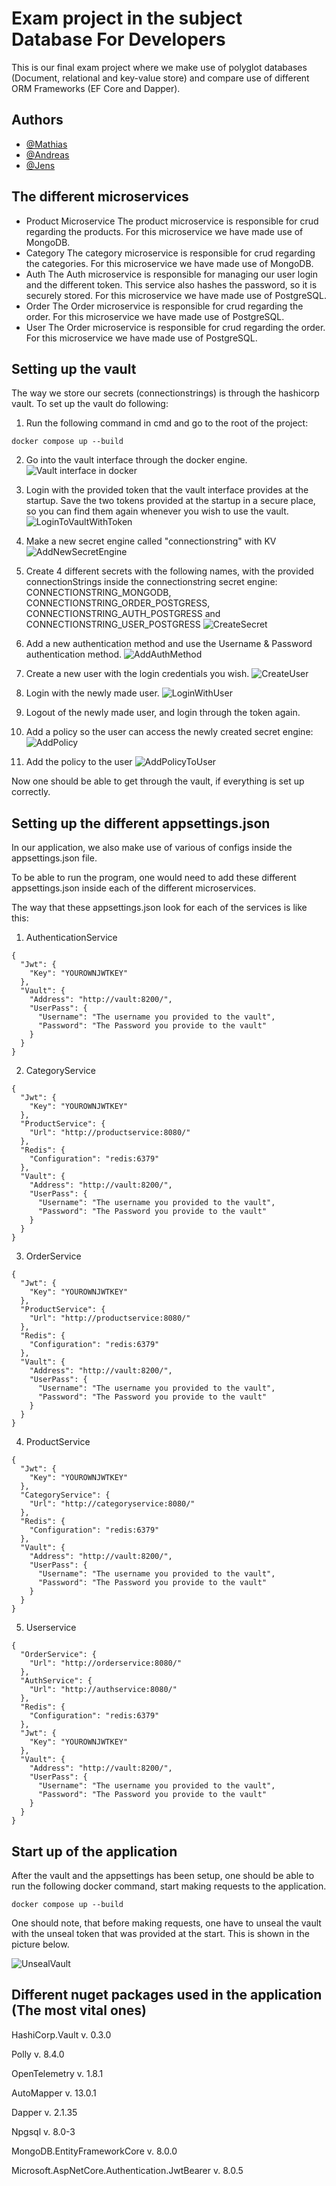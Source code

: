 # Exam project in the subject Database For Developers
This is our final exam project where we make use of polyglot databases (Document, relational and key-value store) and compare use of different ORM Frameworks (EF Core and Dapper).

## Authors

- [@Mathias](https://github.com/MathiasKrarup)
- [@Andreas](https://github.com/AndreasBerthelsen)
- [@Jens](https://github.com/JensIssa)

## The different microservices
* Product Microservice 
The product microservice is responsible for crud regarding the products. For this microservice we have made use of MongoDB.
* Category
The category microservice is responsible for crud regarding the categories. For this microservice we have made use of MongoDB.
* Auth
The Auth microservice is responsible for managing our user login and the different token. This service also hashes the password, so it is securely stored. For this microservice we have made use of PostgreSQL.
* Order
The Order microservice is responsible for crud regarding the order. For this microservice we have made use of PostgreSQL. 
* User
The Order microservice is responsible for crud regarding the order. For this microservice we have made use of PostgreSQL.

## Setting up the vault
The way we store our secrets (connectionstrings) is through the hashicorp vault. 
To set up the vault do following:

1. Run the following command in cmd and go to the root of the project:
```
docker compose up --build
```
2. Go into the vault interface through the docker engine.
![Vault interface in docker](./Images/VaultInDockerEngine.png)

3. Login with the provided token that the vault interface provides at the startup. Save the two tokens provided at the startup in a secure place, so you can find them again whenever you wish to use the vault.
![LoginToVaultWithToken](./Images/loginwithtoken.png)

4. Make a new secret engine called "connectionstring" with KV
![AddNewSecretEngine](./Images/enablesecretengine.png) 

5. Create 4 different secrets with the following names, with the provided connectionStrings inside the connectionstring secret engine: CONNECTIONSTRING_MONGODB, CONNECTIONSTRING_ORDER_POSTGRESS, CONNECTIONSTRING_AUTH_POSTGRESS and CONNECTIONSTRING_USER_POSTGRESS
![CreateSecret](./Images/createSecret.png)

6. Add a new authentication method and use the Username & Password authentication method.
![AddAuthMethod](./Images/enableAuthMethod.png)

7. Create a new user with the login credentials you wish.
![CreateUser](,/Images/createUser.png)

8. Login with the newly made user.
![LoginWithUser](./Images/signInWithUser.png)

9. Logout of the newly made user, and login through the token again.

10. Add a policy so the user can access the newly created secret engine:
![AddPolicy](./Images/connectionStringPolicy.png)

11. Add the policy to the user
![AddPolicyToUser](./Images/addPolicyToUser.png)

Now one should be able to get through the vault, if everything is set up correctly.

## Setting up the different appsettings.json

In our application, we also make use of various of configs inside the appsettings.json file.

To be able to run the program, one would need to add these different appsettings.json inside each of the different microservices.

The way that these appsettings.json look for each of the services is like this:

1. AuthenticationService

```
{
  "Jwt": {
    "Key": "YOUROWNJWTKEY"
  },
  "Vault": {
    "Address": "http://vault:8200/",
    "UserPass": {
      "Username": "The username you provided to the vault",
      "Password": "The Password you provide to the vault"
    }
  }
}

```

2. CategoryService

```
{
  "Jwt": {
    "Key": "YOUROWNJWTKEY"
  },
  "ProductService": {
    "Url": "http://productservice:8080/"
  },
  "Redis": {
    "Configuration": "redis:6379"
  },
  "Vault": {
    "Address": "http://vault:8200/",
    "UserPass": {
      "Username": "The username you provided to the vault",
      "Password": "The Password you provide to the vault"
    }
  }
}
```

3. OrderService


```
{
  "Jwt": {
    "Key": "YOUROWNJWTKEY"
  },
  "ProductService": {
    "Url": "http://productservice:8080/"
  },
  "Redis": {
    "Configuration": "redis:6379"
  },
  "Vault": {
    "Address": "http://vault:8200/",
    "UserPass": {
      "Username": "The username you provided to the vault",
      "Password": "The Password you provide to the vault"
    }
  }
}
```

4. ProductService
```
{
  "Jwt": {
    "Key": "YOUROWNJWTKEY"
  },
  "CategoryService": {
    "Url": "http://categoryservice:8080/"
  },
  "Redis": {
    "Configuration": "redis:6379"
  },
  "Vault": {
    "Address": "http://vault:8200/",
    "UserPass": {
      "Username": "The username you provided to the vault",
      "Password": "The Password you provide to the vault"
    }
  }
}
```

5. Userservice

```
{
  "OrderService": {
    "Url": "http://orderservice:8080/"
  },
  "AuthService": {
    "Url": "http://authservice:8080/"
  },
  "Redis": {
    "Configuration": "redis:6379"
  },
  "Jwt": {
    "Key": "YOUROWNJWTKEY"
  },
  "Vault": {
    "Address": "http://vault:8200/",
    "UserPass": {
      "Username": "The username you provided to the vault",
      "Password": "The Password you provide to the vault"
    }
  }
}

```

## Start up of the application

After the vault and the appsettings has been setup, one should be able to run the following docker command, start making requests to the application.

```
docker compose up --build
```

One should note, that before making requests, one have to unseal the vault with the unseal token that was provided at the start. This is shown in the picture below.

![UnsealVault](,/Images/UnsealVault.png)

## Different nuget packages used in the application (The most vital ones)


HashiCorp.Vault v. 0.3.0

Polly v. 8.4.0

OpenTelemetry v. 1.8.1

AutoMapper v. 13.0.1

Dapper v. 2.1.35

Npgsql v. 8.0-3

MongoDB.EntityFrameworkCore v. 8.0.0

Microsoft.AspNetCore.Authentication.JwtBearer v. 8.0.5

